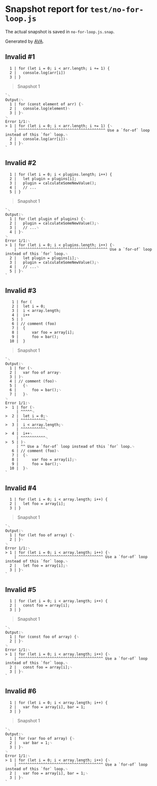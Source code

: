 # Snapshot report for `test/no-for-loop.js`

The actual snapshot is saved in `no-for-loop.js.snap`.

Generated by [AVA](https://avajs.dev).

## Invalid #1
      1 | for (let i = 0; i < arr.length; i += 1) {
      2 | 	console.log(arr[i])
      3 | }

> Snapshot 1

    `␊
    Output:␊
      1 | for (const element of arr) {␊
      2 | 	console.log(element)␊
      3 | }␊
    ␊
    Error 1/1:␊
    > 1 | for (let i = 0; i < arr.length; i += 1) {␊
        | ^^^^^^^^^^^^^^^^^^^^^^^^^^^^^^^^^^^^^^^ Use a `for-of` loop instead of this `for` loop.␊
      2 | 	console.log(arr[i])␊
      3 | }␊
    `

## Invalid #2
      1 | for (let i = 0; i < plugins.length; i++) {
      2 | 	let plugin = plugins[i];
      3 | 	plugin = calculateSomeNewValue();
      4 | 	// ...
      5 | }

> Snapshot 1

    `␊
    Output:␊
      1 | for (let plugin of plugins) {␊
      2 | 	plugin = calculateSomeNewValue();␊
      3 | 	// ...␊
      4 | }␊
    ␊
    Error 1/1:␊
    > 1 | for (let i = 0; i < plugins.length; i++) {␊
        | ^^^^^^^^^^^^^^^^^^^^^^^^^^^^^^^^^^^^^^^^ Use a `for-of` loop instead of this `for` loop.␊
      2 | 	let plugin = plugins[i];␊
      3 | 	plugin = calculateSomeNewValue();␊
      4 | 	// ...␊
      5 | }␊
    `

## Invalid #3
       1 | for (
       2 | 	let i = 0;
       3 | 	i < array.length;
       4 | 	i++
       5 | )
       6 | // comment (foo)
       7 | 	{
       8 | 		var foo = array[i];
       9 | 		foo = bar();
      10 | 	}

> Snapshot 1

    `␊
    Output:␊
      1 | for (␊
      2 | 	var foo of array␊
      3 | )␊
      4 | // comment (foo)␊
      5 | 	{␊
      6 | 		foo = bar();␊
      7 | 	}␊
    ␊
    Error 1/1:␊
    >  1 | for (␊
         | ^^^^^␊
    >  2 | 	let i = 0;␊
         | ^^^^^^^^^^^␊
    >  3 | 	i < array.length;␊
         | ^^^^^^^^^^^␊
    >  4 | 	i++␊
         | ^^^^^^^^^^^␊
    >  5 | )␊
         | ^^ Use a `for-of` loop instead of this `for` loop.␊
       6 | // comment (foo)␊
       7 | 	{␊
       8 | 		var foo = array[i];␊
       9 | 		foo = bar();␊
      10 | 	}␊
    `

## Invalid #4
      1 | for (let i = 0; i < array.length; i++) {
      2 | 	let foo = array[i];
      3 | }

> Snapshot 1

    `␊
    Output:␊
      1 | for (let foo of array) {␊
      2 | }␊
    ␊
    Error 1/1:␊
    > 1 | for (let i = 0; i < array.length; i++) {␊
        | ^^^^^^^^^^^^^^^^^^^^^^^^^^^^^^^^^^^^^^ Use a `for-of` loop instead of this `for` loop.␊
      2 | 	let foo = array[i];␊
      3 | }␊
    `

## Invalid #5
      1 | for (let i = 0; i < array.length; i++) {
      2 | 	const foo = array[i];
      3 | }

> Snapshot 1

    `␊
    Output:␊
      1 | for (const foo of array) {␊
      2 | }␊
    ␊
    Error 1/1:␊
    > 1 | for (let i = 0; i < array.length; i++) {␊
        | ^^^^^^^^^^^^^^^^^^^^^^^^^^^^^^^^^^^^^^ Use a `for-of` loop instead of this `for` loop.␊
      2 | 	const foo = array[i];␊
      3 | }␊
    `

## Invalid #6
      1 | for (let i = 0; i < array.length; i++) {
      2 | 	var foo = array[i], bar = 1;
      3 | }

> Snapshot 1

    `␊
    Output:␊
      1 | for (var foo of array) {␊
      2 | 	var bar = 1;␊
      3 | }␊
    ␊
    Error 1/1:␊
    > 1 | for (let i = 0; i < array.length; i++) {␊
        | ^^^^^^^^^^^^^^^^^^^^^^^^^^^^^^^^^^^^^^ Use a `for-of` loop instead of this `for` loop.␊
      2 | 	var foo = array[i], bar = 1;␊
      3 | }␊
    `
